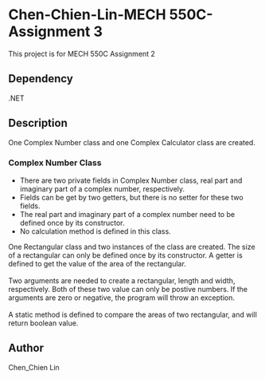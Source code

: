 # Chen-Chien-Lin-MECH 550C-Assignment 3

This project is for MECH 550C Assignment 2

## Dependency
.NET

## Description
One Complex Number class and one Complex Calculator class are created.

### Complex Number Class
* There are two private fields in Complex Number class, real part and imaginary part of a complex number, respectively.
* Fields can be get by two getters, but there is no setter for these two fields.
* The real part and imaginary part of a complex number need to be defined once by its constructor.
* No calculation method is defined in this class.


One Rectangular class and two instances of the class are created. The size of a rectangular can only be defined once by its constructor.
A getter is defined to get the value of the area of the rectangular.<br/>
<br/>
Two arguments are needed to create a rectangular, length and width, respectively. Both of these two value can only be postive numbers.
If the arguments are zero or negative, the program will throw an exception.<br/>
<br/>
A static method is defined to compare the areas of two rectangular, and will return boolean value.

## Author
Chen_Chien Lin
